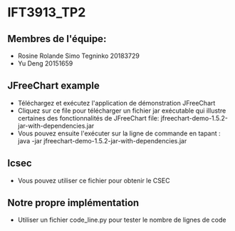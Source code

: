 # IFT3913_TP2

## Membres de l'équipe:
- Rosine Rolande Simo Tegninko 20183729
- Yu Deng 20151659

## JFreeChart example
- Téléchargez et exécutez l'application de démonstration JFreeChart
- Cliquez sur ce file pour télécharger un fichier jar exécutable qui illustre certaines des fonctionnalités de JFreeChart  file:
jfreechart-demo-1.5.2-jar-with-dependencies.jar
- Vous pouvez ensuite l'exécuter sur la ligne de commande en tapant :
java -jar jfreechart-demo-1.5.2-jar-with-dependencies.jar

## lcsec
- Vous pouvez utiliser ce fichier pour obtenir le CSEC

## Notre propre implémentation
- Utiliser un fichier code_line.py pour tester le nombre de lignes de code
